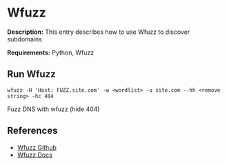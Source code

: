 # Wfuzz

**Description:** This entry describes how to use Wfuzz to discover subdomains

**Requirements:** Python, Wfuzz

## Run Wfuzz

```
wfuzz -H 'Host: FUZZ.site.com' -w <wordlist> -u site.com --hh <remove string> -hc 404
```

Fuzz DNS with wfuzz (hide 404)
  
## References
* [Wfuzz Github](https://github.com/xmendez/wfuzz)
* [Wfuzz Docs](https://wfuzz.readthedocs.io/en/latest/)
